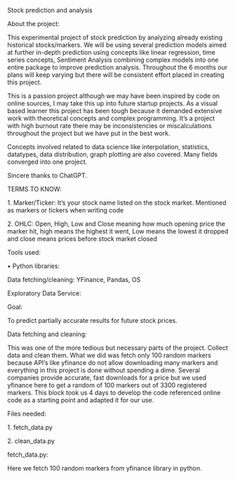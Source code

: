 Stock prediction and analysis 

About the project:

This experimental project of stock prediction by analyzing already existing historical stocks/markers. We will be using several prediction models aimed at further in-depth prediction using concepts like linear regression, time series concepts, Sentiment Analysis combining complex models into one entire package to improve prediction analysis. Throughout the 6 months our plans will keep varying but there will be consistent effort placed in creating this project.



This is a passion project although we may have been inspired by code on online sources, I may take this up into future startup projects. As a visual based learner this project has been tough because it demanded extensive work with theoretical concepts and complex programming. It’s a project with high burnout rate there may be inconsistencies or miscalculations throughout the project but we have put in the best work. 



Concepts involved related to data science like interpolation, statistics, datatypes, data distribution, graph plotting are also covered. Many fields converged into one project. 



Sincere thanks to ChatGPT.



TERMS TO KNOW:

1\.	Marker/Ticker: It’s your stock name listed on the stock market. Mentioned as markers or tickers when writing code

2\.	OHLC: Open, High, Low and Close meaning how much opening price the marker hit, high means the highest it went, Low means the lowest it dropped and close means prices before stock market closed





















































Tools used:

•	Python libraries:

Data fetching/cleaning: YFinance, Pandas, OS

Exploratory Data Service: 





Goal:

To predict partially accurate results for future stock prices.



Data fetching and cleaning:

This was one of the more tedious but necessary parts of the project. Collect data and clean them. What we did was fetch only 100 random markers because API’s like yfinance do not allow downloading many markers and everything in this project is done without spending a dime. Several companies provide accurate, fast downloads for a price but we used yfinance here to get a random of 100 markers out of 3300 registered markers. This block took us 4 days to develop the code referenced online code as a starting point and adapted it for our use.



Files needed:

1\.	fetch\_data.py

2\.	clean\_data.py



fetch\_data.py:

Here we fetch 100 random markers from yfinance library in python.










